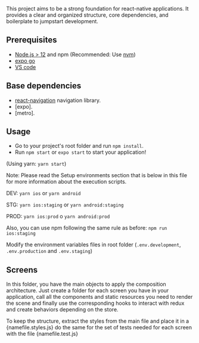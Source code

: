 This project aims to be a strong foundation for react-native applications. It provides a clear and organized structure, core dependencies, and boilerplate to jumpstart development.

## Prerequisites

- [Node.js > 12](https://nodejs.org) and npm (Recommended: Use [nvm](https://github.com/nvm-sh/nvm))
- [expo go](https://expo.dev/client)
- [VS code](https://code.visualstudio.com)


## Base dependencies

- [react-navigation](https://reactnavigation.org/) navigation library.
- [expo].
- [metro].


## Usage

- Go to your project's root folder and run `npm install`.
- Run `npm start` or `expo start` to start your application!

(Using yarn: `yarn start`)

Note: Please read the Setup environments section that is below in this file for more information about the execution scripts.


DEV: `yarn ios` or `yarn android`

STG: `yarn ios:staging` or `yarn android:staging`

PROD: `yarn ios:prod` o `yarn android:prod`

Also, you can use npm following the same rule as before: `npm run ios:staging`

Modify the environment variables files in root folder (`.env.development`, `.env.production` and `.env.staging`)


## Screens

In this folder, you have the main objects to apply the composition architecture. Just create a folder for each screen you have in your application, call all the components and static resources you need to render the scene and finally use the corresponding hooks to interact with redux and create behaviors depending on the store.

To keep the structure, extract the styles from the main file and place it in a {namefile.styles.js} do the same for the set of tests needed for each screen with the file {namefile.test.js}
